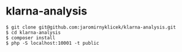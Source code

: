 # klarna-analysis
```shell
$ git clone git@github.com:jaromirnyklicek/klarna-analysis.git
$ cd klarna-analysis
$ composer install
$ php -S localhost:10001 -t public
```
